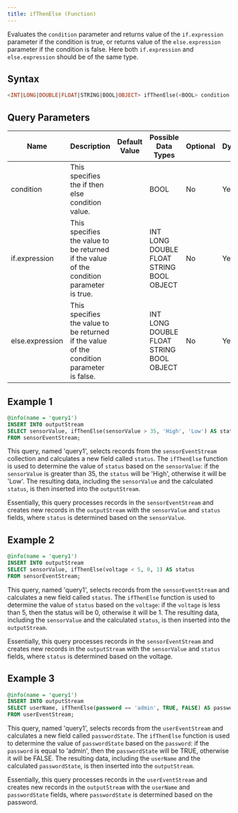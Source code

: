 ```yaml
---
title: ifThenElse (Function)
---
```


Evaluates the `condition` parameter and returns value of the `if.expression` parameter if the condition is true, or returns value of the `else.expression` parameter if the condition is false. Here both `if.expression` and `else.expression` should be of the same type.

## Syntax

```sql
<INT|LONG|DOUBLE|FLOAT|STRING|BOOL|OBJECT> ifThenElse(<BOOL> condition, <INT|LONG|DOUBLE|FLOAT|STRING|BOOL|OBJECT> if.expression, <INT|LONG|DOUBLE|FLOAT|STRING|BOOL|OBJECT> else.expression)
```

## Query Parameters

| Name            | Description     | Default Value | Possible Data Types           | Optional | Dynamic |
|------------|----------------------|---------------|------------------------------|----------|---------|
| condition    | This specifies the if then else condition value.   |            | BOOL      | No       | Yes     |
| if.expression   | This specifies the value to be returned if the value of the condition parameter is true.  |               | INT LONG DOUBLE FLOAT STRING BOOL OBJECT | No       | Yes     |
| else.expression | This specifies the value to be returned if the value of the condition parameter is false. |               | INT LONG DOUBLE FLOAT STRING BOOL OBJECT | No       | Yes     |

## Example 1

```sql
@info(name = 'query1')
INSERT INTO outputStream
SELECT sensorValue, ifThenElse(sensorValue > 35, 'High', 'Low') AS status
FROM sensorEventStream;
```

This query, named 'query1', selects records from the `sensorEventStream` collection and calculates a new field called `status`. The `ifThenElse` function is used to determine the value of `status` based on the `sensorValue`: if the `sensorValue` is greater than 35, the `status` will be 'High', otherwise it will be 'Low'. The resulting data, including the `sensorValue` and the calculated `status`, is then inserted into the `outputStream`.

Essentially, this query processes records in the `sensorEventStream` and creates new records in the `outputStream` with the `sensorValue` and `status` fields, where `status` is determined based on the `sensorValue`.

## Example 2

```sql
@info(name = 'query1')
INSERT INTO outputStream
SELECT sensorValue, ifThenElse(voltage < 5, 0, 1) AS status
FROM sensorEventStream;
```

This query, named 'query1', selects records from the `sensorEventStream` and calculates a new field called `status`. The `ifThenElse` function is used to determine the value of `status` based on the `voltage`: if the `voltage` is less than 5, then the status will be 0, otherwise it will be 1. The resulting data, including the `sensorValue` and the calculated `status`, is then inserted into the `outputStream`.

Essentially, this query processes records in the `sensorEventStream` and creates new records in the `outputStream` with the `sensorValue` and `status` fields, where `status` is determined based on the voltage.

## Example 3

```sql
@info(name = 'query1')
INSERT INTO outputStream
SELECT userName, ifThenElse(password == 'admin', TRUE, FALSE) AS passwordState
FROM userEventStream;
```

This query, named 'query1', selects records from the `userEventStream` and calculates a new field called `passwordState`. The `ifThenElse` function is used to determine the value of `passwordState` based on the `password`: if the `password` is equal to 'admin', then the `passwordState` will be TRUE, otherwise it will be FALSE. The resulting data, including the `userName` and the calculated `passwordState`, is then inserted into the `outputStream`.

Essentially, this query processes records in the `userEventStream` and creates new records in the `outputStream` with the `userName` and `passwordState` fields, where `passwordState` is determined based on the password.
